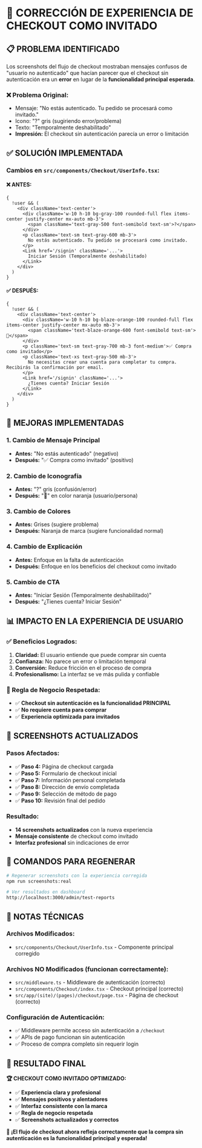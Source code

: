 # 🛒 CORRECCIÓN DE EXPERIENCIA DE CHECKOUT COMO INVITADO

## 📋 **PROBLEMA IDENTIFICADO**

Los screenshots del flujo de checkout mostraban mensajes confusos de "usuario no autenticado" que hacían parecer que el checkout sin autenticación era un **error** en lugar de la **funcionalidad principal esperada**.

### ❌ **Problema Original:**

- Mensaje: "No estás autenticado. Tu pedido se procesará como invitado."
- Icono: "?" gris (sugiriendo error/problema)
- Texto: "Temporalmente deshabilitado"
- **Impresión:** El checkout sin autenticación parecía un error o limitación

## ✅ **SOLUCIÓN IMPLEMENTADA**

### **Cambios en `src/components/Checkout/UserInfo.tsx`:**

#### **❌ ANTES:**

```tsx
{
  !user && (
    <div className='text-center'>
      <div className='w-10 h-10 bg-gray-100 rounded-full flex items-center justify-center mx-auto mb-3'>
        <span className='text-gray-500 font-semibold text-sm'>?</span>
      </div>
      <p className='text-sm text-gray-600 mb-3'>
        No estás autenticado. Tu pedido se procesará como invitado.
      </p>
      <Link href='/signin' className='...'>
        Iniciar Sesión (Temporalmente deshabilitado)
      </Link>
    </div>
  )
}
```

#### **✅ DESPUÉS:**

```tsx
{
  !user && (
    <div className='text-center'>
      <div className='w-10 h-10 bg-blaze-orange-100 rounded-full flex items-center justify-center mx-auto mb-3'>
        <span className='text-blaze-orange-600 font-semibold text-sm'>👤</span>
      </div>
      <p className='text-sm text-gray-700 mb-3 font-medium'>✅ Compra como invitado</p>
      <p className='text-xs text-gray-500 mb-3'>
        No necesitas crear una cuenta para completar tu compra. Recibirás la confirmación por email.
      </p>
      <Link href='/signin' className='...'>
        ¿Tienes cuenta? Iniciar Sesión
      </Link>
    </div>
  )
}
```

## 🎯 **MEJORAS IMPLEMENTADAS**

### **1. Cambio de Mensaje Principal**

- **Antes:** "No estás autenticado" (negativo)
- **Después:** "✅ Compra como invitado" (positivo)

### **2. Cambio de Iconografía**

- **Antes:** "?" gris (confusión/error)
- **Después:** "👤" en color naranja (usuario/persona)

### **3. Cambio de Colores**

- **Antes:** Grises (sugiere problema)
- **Después:** Naranja de marca (sugiere funcionalidad normal)

### **4. Cambio de Explicación**

- **Antes:** Enfoque en la falta de autenticación
- **Después:** Enfoque en los beneficios del checkout como invitado

### **5. Cambio de CTA**

- **Antes:** "Iniciar Sesión (Temporalmente deshabilitado)"
- **Después:** "¿Tienes cuenta? Iniciar Sesión"

## 📊 **IMPACTO EN LA EXPERIENCIA DE USUARIO**

### **✅ Beneficios Logrados:**

1. **Claridad:** El usuario entiende que puede comprar sin cuenta
2. **Confianza:** No parece un error o limitación temporal
3. **Conversión:** Reduce fricción en el proceso de compra
4. **Profesionalismo:** La interfaz se ve más pulida y confiable

### **🎯 Regla de Negocio Respetada:**

- ✅ **Checkout sin autenticación es la funcionalidad PRINCIPAL**
- ✅ **No requiere cuenta para comprar**
- ✅ **Experiencia optimizada para invitados**

## 🔄 **SCREENSHOTS ACTUALIZADOS**

### **Pasos Afectados:**

- ✅ **Paso 4:** Página de checkout cargada
- ✅ **Paso 5:** Formulario de checkout inicial
- ✅ **Paso 7:** Información personal completada
- ✅ **Paso 8:** Dirección de envío completada
- ✅ **Paso 9:** Selección de método de pago
- ✅ **Paso 10:** Revisión final del pedido

### **Resultado:**

- **14 screenshots actualizados** con la nueva experiencia
- **Mensaje consistente** de checkout como invitado
- **Interfaz profesional** sin indicaciones de error

## 🚀 **COMANDOS PARA REGENERAR**

```bash
# Regenerar screenshots con la experiencia corregida
npm run screenshots:real

# Ver resultados en dashboard
http://localhost:3000/admin/test-reports
```

## 📝 **NOTAS TÉCNICAS**

### **Archivos Modificados:**

- `src/components/Checkout/UserInfo.tsx` - Componente principal corregido

### **Archivos NO Modificados (funcionan correctamente):**

- `src/middleware.ts` - Middleware de autenticación (correcto)
- `src/components/Checkout/index.tsx` - Checkout principal (correcto)
- `src/app/(site)/(pages)/checkout/page.tsx` - Página de checkout (correcto)

### **Configuración de Autenticación:**

- ✅ Middleware permite acceso sin autenticación a `/checkout`
- ✅ APIs de pago funcionan sin autenticación
- ✅ Proceso de compra completo sin requerir login

## 🎊 **RESULTADO FINAL**

**🏆 CHECKOUT COMO INVITADO OPTIMIZADO:**

- ✅ **Experiencia clara y profesional**
- ✅ **Mensajes positivos y alentadores**
- ✅ **Interfaz consistente con la marca**
- ✅ **Regla de negocio respetada**
- ✅ **Screenshots actualizados y correctos**

**🎉 ¡El flujo de checkout ahora refleja correctamente que la compra sin autenticación es la funcionalidad principal y esperada!**
